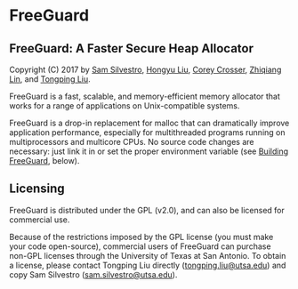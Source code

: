# FreeGuard
FreeGuard: A Faster Secure Heap Allocator
--------------------------

Copyright (C) 2017 by [Sam Silvestro](sam.silvestro@utsa.edu),
[Hongyu Liu](liuhyscc@gmail.com), [Corey Crosser](corey.crosser@usma.edu),
[Zhiqiang Lin](zhiqiang.lin@utdallas.edu), and [Tongping Liu](http://www.cs.utsa.edu/~tongpingliu/).

FreeGuard is a fast, scalable, and memory-efficient
memory allocator that works for a range of applications on Unix-compatible systems.

FreeGuard is a drop-in replacement for malloc that can dramatically
improve application performance, especially for multithreaded programs
running on multiprocessors and multicore CPUs. No source code changes are
necessary: just link it in or set the proper environment variable (see
[Building FreeGuard](#building-freeguard), below).


Licensing
---------

FreeGuard is distributed under the GPL (v2.0), and can also be licensed
for commercial use.

Because of the restrictions imposed by the GPL license (you must make
your code open-source), commercial users of FreeGuard can purchase non-GPL
licenses through the University of Texas at San Antonio.
To obtain a license, please contact Tongping Liu directly
(tongping.liu@utsa.edu) and copy Sam Silvestro (sam.silvestro@utsa.edu).
